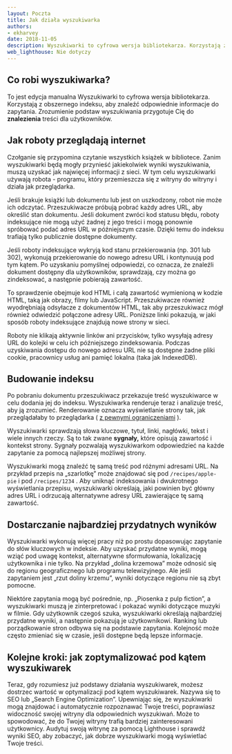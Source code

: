 ```yaml
---
layout: Poczta
title: Jak działa wyszukiwarka
authors:
- ekharvey
date: 2018-11-05
description: Wyszukiwarki to cyfrowa wersja bibliotekarza. Korzystają z obszernego indeksu, aby znaleźć odpowiednie informacje do zapytania. Zrozumienie podstaw wyszukiwania przygotuje Cię do znalezienia treści dla użytkowników.
web_lighthouse: Nie dotyczy
---
```


## Co robi wyszukiwarka?

To jest edycja manualna Wyszukiwarki to cyfrowa wersja bibliotekarza. Korzystają z obszernego indeksu, aby znaleźć odpowiednie informacje do zapytania. Zrozumienie podstaw wyszukiwania przygotuje Cię do **znalezienia** treści dla użytkowników.

## Jak roboty przeglądają internet

Czołganie się przypomina czytanie wszystkich książek w bibliotece. Zanim wyszukiwarki będą mogły przynieść jakiekolwiek wyniki wyszukiwania, muszą uzyskać jak najwięcej informacji z sieci. W tym celu wyszukiwarki używają robota - programu, który przemieszcza się z witryny do witryny i działa jak przeglądarka.

Jeśli brakuje książki lub dokumentu lub jest on uszkodzony, robot nie może ich odczytać. Przeszukiwacze próbują pobrać każdy adres URL, aby określić stan dokumentu. Jeśli dokument zwróci kod statusu błędu, roboty indeksujące nie mogą użyć żadnej z jego treści i mogą ponownie spróbować podać adres URL w późniejszym czasie. Dzięki temu do indeksu trafiają tylko publicznie dostępne dokumenty.

Jeśli roboty indeksujące wykryją kod stanu przekierowania (np. 301 lub 302), wykonują przekierowanie do nowego adresu URL i kontynuują pod tym kątem. Po uzyskaniu pomyślnej odpowiedzi, co oznacza, że znaleźli dokument dostępny dla użytkowników, sprawdzają, czy można go zindeksować, a następnie pobierają zawartość.

To sprawdzenie obejmuje kod HTML i całą zawartość wymienioną w kodzie HTML, taką jak obrazy, filmy lub JavaScript. Przeszukiwacze również wyodrębniają odsyłacze z dokumentów HTML, tak aby przeszukiwacz mógł również odwiedzić połączone adresy URL. Poniższe linki pokazują, w jaki sposób roboty indeksujące znajdują nowe strony w sieci.

Roboty nie klikają aktywnie linków ani przycisków, tylko wysyłają adresy URL do kolejki w celu ich późniejszego zindeksowania. Podczas uzyskiwania dostępu do nowego adresu URL nie są dostępne żadne pliki cookie, pracownicy usług ani pamięć lokalna (taka jak IndexedDB).

## Budowanie indeksu

Po pobraniu dokumentu przeszukiwacz przekazuje treść wyszukiwarce w celu dodania jej do indeksu. Wyszukiwarka renderuje teraz i analizuje treść, aby ją zrozumieć. Renderowanie oznacza wyświetlanie strony tak, jak przeglądałaby to przeglądarka ( [z pewnymi ograniczeniami](https://developers.google.com/search/docs/guides/rendering) ).

Wyszukiwarki sprawdzają słowa kluczowe, tytuł, linki, nagłówki, tekst i wiele innych rzeczy. Są to tak zwane **sygnały,** które opisują zawartość i kontekst strony. Sygnały pozwalają wyszukiwarkom odpowiedzieć na każde zapytanie za pomocą najlepszej możliwej strony.

Wyszukiwarki mogą znaleźć tę samą treść pod różnymi adresami URL. Na przykład przepis na „szarlotkę” może znajdować się pod `/recipes/apple-pie` i pod `/recipes/1234` . Aby uniknąć indeksowania i dwukrotnego wyświetlania przepisu, wyszukiwarki określają, jaki powinien być główny adres URL i odrzucają alternatywne adresy URL zawierające tę samą zawartość.

## Dostarczanie najbardziej przydatnych wyników

Wyszukiwarki wykonują więcej pracy niż po prostu dopasowując zapytanie do słów kluczowych w indeksie. Aby uzyskać przydatne wyniki, mogą wziąć pod uwagę kontekst, alternatywne sformułowania, lokalizację użytkownika i nie tylko. Na przykład „dolina krzemowa” może odnosić się do regionu geograficznego lub programu telewizyjnego. Ale jeśli zapytaniem jest „rzut doliny krzemu”, wyniki dotyczące regionu nie są zbyt pomocne.

Niektóre zapytania mogą być pośrednie, np. „Piosenka z pulp fiction”, a wyszukiwarki muszą je zinterpretować i pokazać wyniki dotyczące muzyki w filmie. Gdy użytkownik czegoś szuka, wyszukiwarki określają najbardziej przydatne wyniki, a następnie pokazują je użytkownikowi. Ranking lub porządkowanie stron odbywa się na podstawie zapytania. Kolejność może często zmieniać się w czasie, jeśli dostępne będą lepsze informacje.

## Kolejne kroki: jak zoptymalizować pod kątem wyszukiwarek

Teraz, gdy rozumiesz już podstawy działania wyszukiwarek, możesz dostrzec wartość w optymalizacji pod kątem wyszukiwarek. Nazywa się to SEO lub „Search Engine Optimization”. Upewniając się, że wyszukiwarki mogą znajdować i automatycznie rozpoznawać Twoje treści, poprawiasz widoczność swojej witryny dla odpowiednich wyszukiwań. Może to spowodować, że do Twojej witryny trafią bardziej zainteresowani użytkownicy. Audytuj swoją witrynę za pomocą Lighthouse i sprawdź wyniki SEO, aby zobaczyć, jak dobrze wyszukiwarki mogą wyświetlać Twoje treści.
